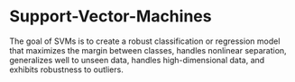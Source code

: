 # Support-Vector-Machines
The goal of SVMs is to create a robust classification or regression model that maximizes the margin between classes, handles nonlinear separation, generalizes well to unseen data, handles high-dimensional data, and exhibits robustness to outliers.
